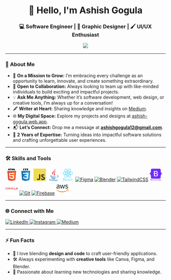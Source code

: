 <h1 align="center">👋 Hello, I'm Ashish Gogula</h1>
<h3 align="center">💻 Software Engineer | 🎨 Graphic Designer | 🖌️ UI/UX Enthusiast</h3>

<p align="center">
  <img src="https://media.giphy.com/media/836HiJc7pgzy8iNXCn/giphy.gif" width="200"/>
</p>

---

### 🔭 **About Me**
- 🌟 **On a Mission to Grow:** I’m embracing every challenge as an opportunity to learn, innovate, and create something extraordinary.
- 🤝 **Open to Collaboration:** Always looking to team up with like-minded individuals to build exciting and impactful projects.
- 💡 **Ask Me Anything:** Whether it’s software development, web design, or creative tools, I’m always up for a conversation!
- 🖋️ **Writer at Heart:** Sharing knowledge and insights on [Medium](https://medium.com/@ashishgogula).
- 🌐 **My Digital Space:** Explore my projects and designs at [ashish-gogula.web.app](https://ashish-gogula.web.app).
- 📬 **Let’s Connect:** Drop me a message at **ashishgogula12@gmail.com**.
- 🚀 **2 Years of Expertise:** Turning ideas into impactful software solutions and crafting unforgettable user experiences.


---

### 🛠️ Skills and Tools
<p>
  <a href="https://www.w3.org/html/" target="_blank"><img src="https://raw.githubusercontent.com/devicons/devicon/master/icons/html5/html5-original-wordmark.svg" alt="HTML" width="40" height="40"/></a>
  <a href="https://www.w3schools.com/css/" target="_blank"><img src="https://raw.githubusercontent.com/devicons/devicon/master/icons/css3/css3-original-wordmark.svg" alt="CSS" width="40" height="40"/></a>
  <a href="https://developer.mozilla.org/en-US/docs/Web/JavaScript" target="_blank"><img src="https://raw.githubusercontent.com/devicons/devicon/master/icons/javascript/javascript-original.svg" alt="JavaScript" width="40" height="40"/></a>
  <a href="https://www.java.com" target="_blank"><img src="https://raw.githubusercontent.com/devicons/devicon/master/icons/java/java-original.svg" alt="Java" width="40" height="40"/></a>
  <a href="https://reactjs.org/" target="_blank"><img src="https://raw.githubusercontent.com/devicons/devicon/master/icons/react/react-original-wordmark.svg" alt="React" width="40" height="40"/></a>
  <a href="https://www.figma.com/" target="_blank"><img src="https://www.vectorlogo.zone/logos/figma/figma-icon.svg" alt="Figma" width="40" height="40"/></a>
  <a href="https://www.blender.org/" target="_blank"><img src="https://download.blender.org/branding/community/blender_community_badge_white.svg" alt="Blender" width="40" height="40"/></a>
  <a href="https://tailwindcss.com/" target="_blank"><img src="https://www.vectorlogo.zone/logos/tailwindcss/tailwindcss-icon.svg" alt="TailwindCSS" width="40" height="40"/></a>
  <a href="https://getbootstrap.com" target="_blank"><img src="https://raw.githubusercontent.com/devicons/devicon/master/icons/bootstrap/bootstrap-plain-wordmark.svg" alt="Bootstrap" width="40" height="40"/></a>
  <a href="https://www.oracle.com/" target="_blank"><img src="https://raw.githubusercontent.com/devicons/devicon/master/icons/oracle/oracle-original.svg" alt="Oracle" width="40" height="40"/></a>
  <a href="https://git-scm.com/" target="_blank"><img src="https://www.vectorlogo.zone/logos/git-scm/git-scm-icon.svg" alt="Git" width="40" height="40"/></a>
  <a href="https://firebase.google.com/" target="_blank"><img src="https://www.vectorlogo.zone/logos/firebase/firebase-icon.svg" alt="Firebase" width="40" height="40"/></a>
  <a href="https://aws.amazon.com" target="_blank"><img src="https://raw.githubusercontent.com/devicons/devicon/master/icons/amazonwebservices/amazonwebservices-original-wordmark.svg" alt="AWS" width="40" height="40"/></a>
</p>

---

### 🌐 Connect with Me
<p align="left">
  <a href="https://linkedin.com/in/ashishgogula" target="_blank">
    <img src="https://img.shields.io/badge/-LinkedIn-blue?style=for-the-badge&logo=linkedin&logoColor=white" alt="LinkedIn"/>
  </a>
  <a href="https://instagram.com/ashishgogula" target="_blank">
    <img src="https://img.shields.io/badge/-Instagram-e4405f?style=for-the-badge&logo=instagram&logoColor=white" alt="Instagram"/>
  </a>
  <a href="https://medium.com/@ashishgogula" target="_blank">
    <img src="https://img.shields.io/badge/-Medium-black?style=for-the-badge&logo=medium&logoColor=white" alt="Medium"/>
  </a>
</p>

---

### ⚡ Fun Facts
- 🎨 I love blending **design and code** to craft user-friendly applications.
- 🛠️ Always experimenting with **creative tools** like Canva, Figma, and Blender.
- 🌟 Passionate about learning new technologies and sharing knowledge.

